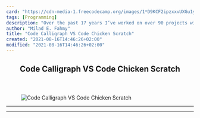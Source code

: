 ```yaml
---
card: "https://cdn-media-1.freecodecamp.org/images/1*D9KCF2ipzxxvUXGu1ya9GA.jpeg"
tags: [Programming]
description: "Over the past 17 years I’ve worked on over 90 projects with m"
author: "Milad E. Fahmy"
title: "Code Calligraph VS Code Chicken Scratch"
created: "2021-08-16T14:46:26+02:00"
modified: "2021-08-16T14:46:26+02:00"
---
```

<div class="site-wrapper">
<main id="site-main" class="site-main outer">
<div class="inner">
<article class="post-full post tag-programming tag-software-development tag-life-lessons tag-startup tag-tech ">
<header class="post-full-header">
<h1 class="post-full-title">Code Calligraph VS Code Chicken Scratch</h1>
</header>
<figure class="post-full-image">
<picture>
<source media="(max-width: 700px)" sizes="1px" srcset="data:image/gif;base64,R0lGODlhAQABAIAAAAAAAP///yH5BAEAAAAALAAAAAABAAEAAAIBRAA7 1w">
<source media="(min-width: 701px)" sizes="(max-width: 800px) 400px,
(max-width: 1170px) 700px,
1400px" srcset="https://cdn-media-1.freecodecamp.org/images/1*D9KCF2ipzxxvUXGu1ya9GA.jpeg 300w,
https://cdn-media-1.freecodecamp.org/images/1*D9KCF2ipzxxvUXGu1ya9GA.jpeg 600w,
https://cdn-media-1.freecodecamp.org/images/1*D9KCF2ipzxxvUXGu1ya9GA.jpeg 1000w,
https://cdn-media-1.freecodecamp.org/images/1*D9KCF2ipzxxvUXGu1ya9GA.jpeg 2000w">
<img onerror="this.style.display='none'" src="https://cdn-media-1.freecodecamp.org/images/1*D9KCF2ipzxxvUXGu1ya9GA.jpeg" alt="Code Calligraph VS Code Chicken Scratch">
</picture>
</figure>
<section class="post-full-content">
<div class="post-content">
</div>
<hr>
<hr>
</section>
</article>
</div>
</main>
</div>
<!-- Google Tag Manager (noscript) -->
<!-- End Google Tag Manager (noscript) -->
